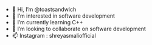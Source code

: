 - 👋 Hi, I’m @toastsandwich
- 👀 I’m interested in software development
- 🌱 I’m currently learning C++
- 💞️ I’m looking to collaborate on software development
- 📫 Instagram : shreyasmaliofficial

<!---
toastsandwich/toastsandwich is a ✨ special ✨ repository because its `README.md` (this file) appears on your GitHub profile.
You can click the Preview link to take a look at your changes.
--->
